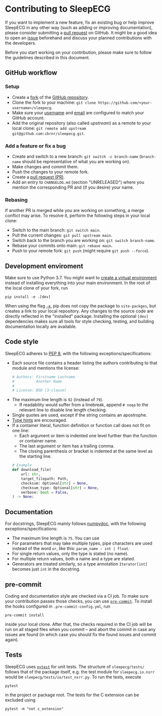 # Contributing to SleepECG
If you want to implement a new feature, fix an existing bug or help improve SleepECG in any other way (such as adding or improving documentation), please consider submitting a [pull request](https://github.com/cbrnr/sleepecg/pulls) on GitHub. It might be a good idea to open an [issue](https://github.com/cbrnr/sleepecg/issues) beforehand and discuss your planned contributions with the developers.

Before you start working on your contribution, please make sure to follow the guidelines described in this document.


## GitHub workflow
### Setup
- Create a [fork](https://docs.github.com/en/get-started/quickstart/fork-a-repo) of the [GitHub repository](https://github.com/cbrnr/sleepecg).
- Clone the fork to your machine: `git clone https://github.com/<your-username>/sleepecg`.
- Make sure your [username](https://docs.github.com/en/get-started/getting-started-with-git/setting-your-username-in-git) and [email](https://docs.github.com/en/github/setting-up-and-managing-your-github-user-account/managing-email-preferences/setting-your-commit-email-address#setting-your-commit-email-address-in-git) are configured to match your GitHub account.
- Add the original repository (also called _upstream_) as a remote to your local clone: `git remote add upstream git@github.com:cbrnr/sleepecg.git`.


### Add a feature or fix a bug
- Create and switch to a new branch: `git switch -c branch-name` (`branch-name` should be representative of what you are working on).
- Make changes and commit them.
- Push the changes to your remote fork.
- Create a [pull request (PR)](https://github.com/cbrnr/sleepecg/pulls).
- Add an entry to `CHANGELOG.md` (section "UNRELEASED") where you mention the corresponding PR and (if you desire) your name.


### Rebasing
If another PR is merged while you are working on something, a merge conflict may arise. To resolve it, perform the following steps in your local clone:
- Switch to the main branch: `git switch main`.
- Pull the current changes: `git pull upstream main`.
- Switch back to the branch you are working on: `git switch branch-name`.
- Rebase your commits onto main: `git rebase main`.
- Push to your remote fork: `git push` (might require `git push --force`).


## Development enviroment
Make sure to use Python 3.7. You might want to [create a virtual environment](https://docs.python.org/3/library/venv.html#creating-virtual-environments) instead of installing everything into your main environment. In the root of the local clone of your fork, run

```
pip install -e .[dev]
```

When using the flag [`-e`](https://pip.pypa.io/en/stable/cli/pip_install/#install-editable), pip does not copy the package to `site-packges`, but creates a link to your local repository. Any changes to the source code are directly reflected in the "installed" package. Installing the optional `[dev]` dependencies makes sure all tools for style checking, testing, and building documentation locally are available.


## Code style
SleepECG adheres to [PEP 8](https://www.python.org/dev/peps/pep-0008/), with the following exceptions/specifications:
- Each source file contains a header listing the authors contributing to that module and mentions the license:
    ```python
    # Authors: Firstname Lastname
    #          Another Name
    #
    # License: BSD (3-clause)
    ```
- The maximum line length is `92` (instead of `79`).
    - If readability would suffer from a linebreak, append `# noqa` to the relevant line to disable line length checking.
- Single quotes are used, except if the string contains an apostrophe.
- [Type hints](https://www.python.org/dev/peps/pep-0484/) are encouraged.
- If a container literal, function definition or function call does not fit on one line:
    - Each argument or item is indented one level further than the function or container name.
    - The last argument or item has a trailing comma.
    - The closing parenthesis or bracket is indented at the same level as the starting line.
    ```python
    # Example
    def download_file(
        url: str,
        target_filepath: Path,
        checksum: Optional[str] = None,
        checksum_type: Optional[str] = None,
        verbose: bool = False,
    ) -> None:
    ```


## Documentation
For docstrings, SleepECG mainly follows [numpydoc](https://numpydoc.readthedocs.io/en/latest/format.html), with the following exceptions/specifications:
- The maximum line length is `75`. You can use
- For parameters that may take multiple types, pipe characters are used instead of the word `or`, like this: `param_name : int | float`.
- For single return values, only the type is stated (no name).
- For multiple return values, both a name and a type are stated.
- Generators are treated similarly, so a type annotation `Iterator[int]` becomes just `int` in the docstring.


## pre-commit
Coding and documentation style are checked via a CI job. To make sure your contribution passes those checks, you can use [`pre-commit`](https://pre-commit.com/). To install the hooks configured in `.pre-commit-config.yml`, run

```
pre-commit install
```

inside your local clone. After that, the checks required in the CI job will be run on all staged files when you commit – and abort the commit in case any issues are found (in which case you should fix the found issues and commit again).


## Tests
SleepECG uses [`pytest`](https://docs.pytest.org/) for unit tests. The structure of `sleepecg/tests/` follows that of the package itself, e.g. the test module for `sleepecg.io.nsrr` would be `sleepecg/tests/io/test_nsrr.py`.
To run the tests, execute
```
pytest
```
in the project or package root. The tests for the C extension can be excluded using
```
pytest -m "not c_extension"
```
